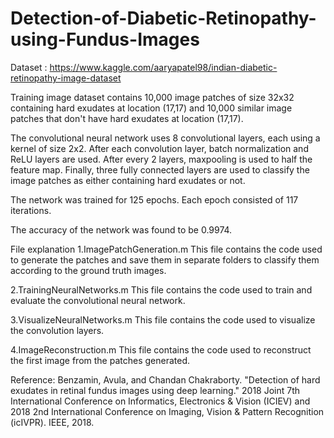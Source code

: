 # Detection-of-Diabetic-Retinopathy-using-Fundus-Images
Dataset : https://www.kaggle.com/aaryapatel98/indian-diabetic-retinopathy-image-dataset

Training image dataset contains 10,000 image patches of size 32x32 containing hard exudates at location (17,17) and 10,000 similar image patches that don't have hard exudates at location (17,17).

The convolutional neural network uses 8 convolutional layers, each using a kernel of size 2x2. After each convolution layer, batch normalization and ReLU layers are used. After every 2 layers, maxpooling is used to half the feature map. Finally, three fully connected layers are used to classify the image patches as either containing hard exudates or not.

The network was trained for 125 epochs. Each epoch consisted of 117 iterations.

The accuracy of the network was found to be 0.9974.

File explanation
1.ImagePatchGeneration.m
This file contains the code used to generate the patches and save them in separate folders to classify them according to the ground truth images.

2.TrainingNeuralNetworks.m
This file contains the code used to train and evaluate the convolutional neural network.

3.VisualizeNeuralNetworks.m
This file contains the code used to visualize the convolution layers.

4.ImageReconstruction.m
This file contains the code used to reconstruct the first image from the patches generated.

Reference: Benzamin, Avula, and Chandan Chakraborty. "Detection of hard exudates in retinal fundus images using deep learning." 2018 Joint 7th International Conference on Informatics, Electronics & Vision (ICIEV) and 2018 2nd International Conference on Imaging, Vision & Pattern Recognition (icIVPR). IEEE, 2018.
